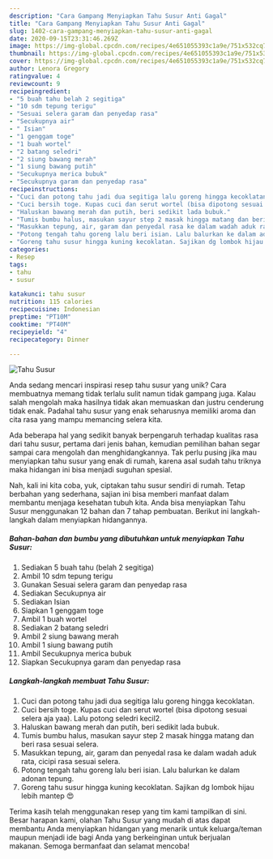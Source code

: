 ```yaml
---
description: "Cara Gampang Menyiapkan Tahu Susur Anti Gagal"
title: "Cara Gampang Menyiapkan Tahu Susur Anti Gagal"
slug: 1402-cara-gampang-menyiapkan-tahu-susur-anti-gagal
date: 2020-09-15T23:31:46.269Z
image: https://img-global.cpcdn.com/recipes/4e651055393c1a9e/751x532cq70/tahu-susur-foto-resep-utama.jpg
thumbnail: https://img-global.cpcdn.com/recipes/4e651055393c1a9e/751x532cq70/tahu-susur-foto-resep-utama.jpg
cover: https://img-global.cpcdn.com/recipes/4e651055393c1a9e/751x532cq70/tahu-susur-foto-resep-utama.jpg
author: Lenora Gregory
ratingvalue: 4
reviewcount: 9
recipeingredient:
- "5 buah tahu belah 2 segitiga"
- "10 sdm tepung terigu"
- "Sesuai selera garam dan penyedap rasa"
- "Secukupnya air"
- " Isian"
- "1 genggam toge"
- "1 buah wortel"
- "2 batang seledri"
- "2 siung bawang merah"
- "1 siung bawang putih"
- "Secukupnya merica bubuk"
- "Secukupnya garam dan penyedap rasa"
recipeinstructions:
- "Cuci dan potong tahu jadi dua segitiga lalu goreng hingga kecoklatan."
- "Cuci bersih toge. Kupas cuci dan serut wortel (bisa dipotong sesuai selera aja yaa). Lalu potong seledri kecil2."
- "Haluskan bawang merah dan putih, beri sedikit lada bubuk."
- "Tumis bumbu halus, masukan sayur step 2 masak hingga matang dan beri rasa sesuai selera."
- "Masukkan tepung, air, garam dan penyedal rasa ke dalam wadah aduk rata, cicipi rasa sesuai selera."
- "Potong tengah tahu goreng lalu beri isian. Lalu balurkan ke dalam adonan tepung."
- "Goreng tahu susur hingga kuning kecoklatan. Sajikan dg lombok hijau lebih mantep 😍"
categories:
- Resep
tags:
- tahu
- susur

katakunci: tahu susur 
nutrition: 115 calories
recipecuisine: Indonesian
preptime: "PT10M"
cooktime: "PT40M"
recipeyield: "4"
recipecategory: Dinner

---
```



![Tahu Susur](https://img-global.cpcdn.com/recipes/4e651055393c1a9e/751x532cq70/tahu-susur-foto-resep-utama.jpg)

Anda sedang mencari inspirasi resep tahu susur yang unik? Cara membuatnya memang tidak terlalu sulit namun tidak gampang juga. Kalau salah mengolah maka hasilnya tidak akan memuaskan dan justru cenderung tidak enak. Padahal tahu susur yang enak seharusnya memiliki aroma dan cita rasa yang mampu memancing selera kita.



Ada beberapa hal yang sedikit banyak berpengaruh terhadap kualitas rasa dari tahu susur, pertama dari jenis bahan, kemudian pemilihan bahan segar sampai cara mengolah dan menghidangkannya. Tak perlu pusing jika mau menyiapkan tahu susur yang enak di rumah, karena asal sudah tahu triknya maka hidangan ini bisa menjadi suguhan spesial.


Nah, kali ini kita coba, yuk, ciptakan tahu susur sendiri di rumah. Tetap berbahan yang sederhana, sajian ini bisa memberi manfaat dalam membantu menjaga kesehatan tubuh kita. Anda bisa menyiapkan Tahu Susur menggunakan 12 bahan dan 7 tahap pembuatan. Berikut ini langkah-langkah dalam menyiapkan hidangannya.

<!--inarticleads1-->

##### Bahan-bahan dan bumbu yang dibutuhkan untuk menyiapkan Tahu Susur:

1. Sediakan 5 buah tahu (belah 2 segitiga)
1. Ambil 10 sdm tepung terigu
1. Gunakan Sesuai selera garam dan penyedap rasa
1. Sediakan Secukupnya air
1. Sediakan  Isian
1. Siapkan 1 genggam toge
1. Ambil 1 buah wortel
1. Sediakan 2 batang seledri
1. Ambil 2 siung bawang merah
1. Ambil 1 siung bawang putih
1. Ambil Secukupnya merica bubuk
1. Siapkan Secukupnya garam dan penyedap rasa




<!--inarticleads2-->

##### Langkah-langkah membuat Tahu Susur:

1. Cuci dan potong tahu jadi dua segitiga lalu goreng hingga kecoklatan.
1. Cuci bersih toge. Kupas cuci dan serut wortel (bisa dipotong sesuai selera aja yaa). Lalu potong seledri kecil2.
1. Haluskan bawang merah dan putih, beri sedikit lada bubuk.
1. Tumis bumbu halus, masukan sayur step 2 masak hingga matang dan beri rasa sesuai selera.
1. Masukkan tepung, air, garam dan penyedal rasa ke dalam wadah aduk rata, cicipi rasa sesuai selera.
1. Potong tengah tahu goreng lalu beri isian. Lalu balurkan ke dalam adonan tepung.
1. Goreng tahu susur hingga kuning kecoklatan. Sajikan dg lombok hijau lebih mantep 😍




Terima kasih telah menggunakan resep yang tim kami tampilkan di sini. Besar harapan kami, olahan Tahu Susur yang mudah di atas dapat membantu Anda menyiapkan hidangan yang menarik untuk keluarga/teman maupun menjadi ide bagi Anda yang berkeinginan untuk berjualan makanan. Semoga bermanfaat dan selamat mencoba!
